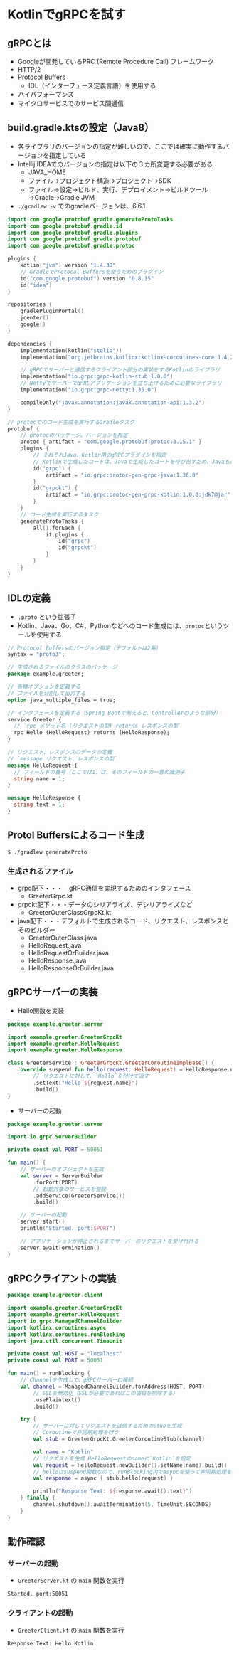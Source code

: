 # KotlinでgRPCを試す

## gRPCとは

- Googleが開発しているPRC (Remote Procedure Call) フレームワーク
- HTTP/2
- Protocol Buffers
    - IDL（インターフェース定義言語）を使用する
- ハイパフォーマンス
- マイクロサービスでのサービス間通信

## build.gradle.ktsの設定（Java8）

- 各ライブラリのバージョンの指定が難しいので、ここでは確実に動作するバージョンを指定している
- Intellij IDEAでのバージョンの指定は以下の３カ所変更する必要がある
  - JAVA_HOME
  - ファイル→プロジェクト構造→プロジェクト→SDK
  - ファイル→設定→ビルド、実行、デプロイメント→ビルドツール→Gradle→Gradle JVM
- `./gradlew -v` でのgradleバージョンは、6.6.1

```kotlin:build.gradle.kts
import com.google.protobuf.gradle.generateProtoTasks
import com.google.protobuf.gradle.id
import com.google.protobuf.gradle.plugins
import com.google.protobuf.gradle.protobuf
import com.google.protobuf.gradle.protoc

plugins {
    kotlin("jvm") version "1.4.30"
    // GradleでProtocal Buffersを使うためのプラグイン
    id("com.google.protobuf") version "0.8.15"
    id("idea")
}

repositories {
    gradlePluginPortal()
    jcenter()
    google()
}

dependencies {
    implementation(kotlin("stdlib"))
    implementation("org.jetbrains.kotlinx:kotlinx-coroutines-core:1.4.2")

    // gRPCでサーバーと通信するクライアント部分の実装をするKotlinのライブラリ
    implementation("io.grpc:grpc-kotlin-stub:1.0.0")
    // NettyでサーバーでgPRCアプリケーションを立ち上げるために必要なライブラリ
    implementation("io.grpc:grpc-netty:1.35.0")

    compileOnly("javax.annotation:javax.annotation-api:1.3.2")
}

// protocでのコード生成を実行するGradleタスク
protobuf {
    // protocのパッケージ、バージョンを指定
    protoc { artifact = "com.google.protobuf:protoc:3.15.1" }
    plugins {
        // それぞれJava、Kotlin用のgRPCプラグインを指定
        // Kotlinで生成したコードは、Javaで生成したコードを呼び出すため、Javaも必要
        id("grpc") {
            artifact = "io.grpc:protoc-gen-grpc-java:1.36.0"
        }
        id("grpckt") {
            artifact = "io.grpc:protoc-gen-grpc-kotlin:1.0.0:jdk7@jar"
        }
    }
    // コード生成を実行するタスク
    generateProtoTasks {
        all().forEach {
            it.plugins {
                id("grpc")
                id("grpckt")
            }
        }
    }
}
```

## IDLの定義

- `.proto` という拡張子
- Kotlin、Java、Go、C#、Pythonなどへのコード生成には、`protoc`というツールを使用する

```protobuf:src\main\proto\greeter.proto
// Protocol Buffersのバージョン指定（デフォルトは2系）
syntax = "proto3";

// 生成されるファイルのクラスのパッケージ
package example.greeter;

// 各種オプションを定義する
// ファイルを分割して出力する
option java_multiple_files = true;

// インタフェースを定義する（Spring Bootで例えると、Controllerのような部分）
service Greeter {
  // `rpc メソッド名 (リクエストの型) returns レスポンスの型`
  rpc Hello (HelloRequest) returns (HelloResponse);
}

// リクエスト、レスポンスのデータの定義
// `message リクエスト、レスポンスの型`
message HelloRequest {
  // フィールドの番号（ここでは1）は、そのフィールドの一意の識別子
  string name = 1;
}

message HelloResponse {
  string text = 1;
}
```


## Protol Buffersによるコード生成

```shell
$ ./gradlew generateProto
```

### 生成されるファイル

- grpc配下・・・　gRPC通信を実現するためのインタフェース
  - GreeterGrpc.kt
- grpckt配下・・・データのシリアライズ、デシリアライズなど
  - GreeterOuterClassGrpcKt.kt
- java配下・・・デフォルトで生成されるコード、リクエスト、レスポンスとそのビルダー
  - GreeterOuterClass.java
  - HelloRequest.java
  - HelloRequestOrBuilder.java
  - HelloResponse.java
  - HelloResponseOrBuilder.java

## gRPCサーバーの実装

- Hello関数を実装

```kotlin:src\main\kotlin\example\greeter\server\GreeterService.kt
package example.greeter.server

import example.greeter.GreeterGrpcKt
import example.greeter.HelloRequest
import example.greeter.HelloResponse

class GreeterService : GreeterGrpcKt.GreeterCoroutineImplBase() {
    override suspend fun hello(request: HelloRequest) = HelloResponse.newBuilder()
        // リクエストに対して、`Hello`を付けて返す
        .setText("Hello ${request.name}")
        .build()
}
```

- サーバーの起動

```kotlin:src\main\kotlin\example\greeter\server\GreeterServer.kt
package example.greeter.server

import io.grpc.ServerBuilder

private const val PORT = 50051

fun main() {
    // サーバーのオブジェクトを生成
    val server = ServerBuilder
        .forPort(PORT)
        // 起動対象のサービスを登録
        .addService(GreeterService())
        .build()

    // サーバーの起動
    server.start()
    println("Started. port:$PORT")

    // アプリケーションが停止されるまでサーバーのリクエストを受け付ける
    server.awaitTermination()
}
```

## gRPCクライアントの実装

```kotlin:src\main\kotlin\example\greeter\client\GreeterClient.kt
package example.greeter.client

import example.greeter.GreeterGrpcKt
import example.greeter.HelloRequest
import io.grpc.ManagedChannelBuilder
import kotlinx.coroutines.async
import kotlinx.coroutines.runBlocking
import java.util.concurrent.TimeUnit

private const val HOST = "localhost"
private const val PORT = 50051

fun main() = runBlocking {
    // Channelを生成して、gRPCサーバーに接続
    val channel = ManagedChannelBuilder.forAddress(HOST, PORT)
        // SSLを無効化（SSLが必要であればこの項目を削除する）
        .usePlaintext()
        .build()

    try {
        // サーバーに対してリクエストを送信するためのStubを生成
        // Coroutineで非同期処理を行う
        val stub = GreeterGrpcKt.GreeterCoroutineStub(channel)

        val name = "Kotlin"
        // リクエストを生成 HelloRequestのnameに`Kotlin`を設定
        val request = HelloRequest.newBuilder().setName(name).build()
        // helloはsuspend関数なので、runBlocking内でasyncを使って非同期処理を行う
        val response = async { stub.hello(request) }

        println("Response Text: ${response.await().text}")
    } finally {
        channel.shutdown().awaitTermination(5, TimeUnit.SECONDS)
    }
}
```

## 動作確認

### サーバーの起動

- `GreeterServer.kt` の `main` 関数を実行

```log
Started. port:50051
```

### クライアントの起動

- `GreeterClient.kt` の `main` 関数を実行

```log
Response Text: Hello Kotlin
```

